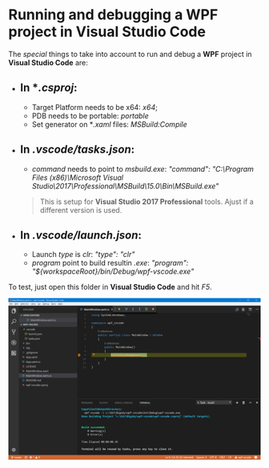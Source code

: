 # Running and debugging a WPF project in Visual Studio Code

The *special* things to take into account to run and debug a **WPF** project in **Visual Studio Code** are:

- ## In **.csproj*:
  - Target Platform needs to be x64: *<PlatformTarget>x64</PlatformTarget>*;
  - PDB needs to be portable: *<DebugType>portable</DebugType>*
  - Set generator on **.xaml* files: *<Generator>MSBuild:Compile</Generator>*

- ## In *.vscode/tasks.json*:
  - *command* needs to point to *msbuild.exe*: *"command": "C:\\Program Files (x86)\\Microsoft Visual Studio\\2017\\Professional\\MSBuild\\15.0\\Bin\\MSBuild.exe"*
  > This is setup for **Visual Studio 2017 Professional** tools. Ajust if a different version is used.

- ## In *.vscode/launch.json*:
  - Launch *type* is *clr*: *"type": "clr"*
  - *program* point to build resultin *.exe*: *"program": "${workspaceRoot}/bin/Debug/wpf-vscode.exe"*


To test, just open this folder in **Visual Studio Code** and hit *F5*.

![alt text](images/debuggin.PNG "")
